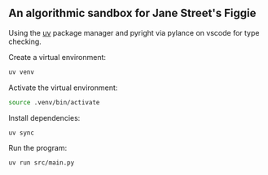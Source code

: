## An algorithmic sandbox for Jane Street's Figgie

Using the [uv](https://github.com/astral-sh/uv) package manager and pyright via pylance on vscode for type checking.

Create a virtual environment:

```bash
uv venv
```

Activate the virtual environment:

```bash
source .venv/bin/activate
```

Install dependencies:

```bash
uv sync
```

Run the program:

```bash
uv run src/main.py
```
